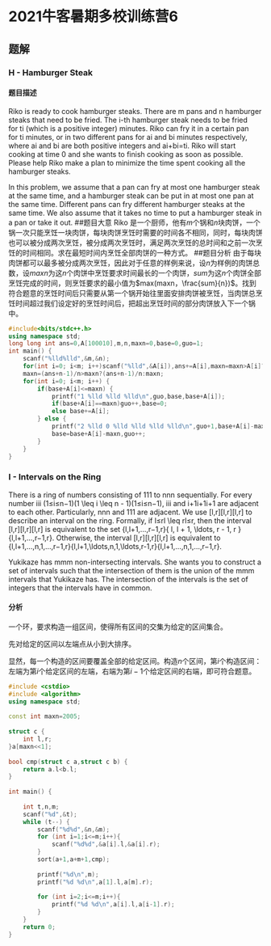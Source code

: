# 2021牛客暑期多校训练营6

## 题解

### H - Hamburger Steak

#### 题目描述

Riko is ready to cook hamburger steaks. There are m pans and n hamburger steaks that need to be fried. The i-th hamburger steak needs to be fried for ti (which is a positive integer) minutes. Riko can fry it in a certain pan for ti​ minutes, or in two different pans for ai​ and bi​ minutes respectively, where ai and bi​ are both positive integers and ai+bi=ti. Riko will start cooking at time 0 and she wants to finish cooking as soon as possible. Please help Riko make a plan to minimize the time spent cooking all the hamburger steaks. 

In this problem, we assume that a pan can fry at most one hamburger steak at the same time, and a hamburger steak can be put in at most one pan at the same time. Different pans can fry different hamburger steaks at the same time. We also assume that it takes no time to put a hamburger steak in a pan or take it out.
##题目大意
Riko 是一个厨师，他有$m$个锅和$n$块肉饼，一个锅一次只能烹饪一块肉饼，每块肉饼烹饪时需要的时间各不相同，同时，每块肉饼也可以被分成两次烹饪，被分成两次烹饪时，满足两次烹饪的总时间和之前一次烹饪的时间相同。求在最短时间内烹饪全部肉饼的一种方式。
##题目分析
由于每块肉饼都可以最多被分成两次烹饪，因此对于任意的样例来说，设$n$为样例的肉饼总数，设$maxn$为这$n$个肉饼中烹饪要求时间最长的一个肉饼，$sum$为这$n$个肉饼全部烹饪完成的时间，则烹饪要求的最小值为$max(maxn，\frac{sum}{n})$。找到符合题意的烹饪时间后只需要从第一个锅开始往里面安排肉饼被烹饪，当肉饼总烹饪时间超过我们设定好的烹饪时间后，把超出烹饪时间的部分肉饼放入下一个锅中。

``` c++
#include<bits/stdc++.h>
using namespace std;
long long int ans=0,A[100010],m,n,maxn=0,base=0,guo=1;
int main() {
	scanf("%lld%lld",&m,&n);
	for(int i=0; i<m; i++)scanf("%lld",&A[i]),ans+=A[i],maxn=maxn>A[i]?maxn:A[i];
	maxn=(ans+n-1)/n>maxn?(ans+n-1)/n:maxn;
	for(int i=0; i<m; i++) {
		if(base+A[i]<=maxn) {
			printf("1 %lld %lld %lld\n",guo,base,base+A[i]);
			if(base+A[i]==maxn)guo++,base=0;
			else base+=A[i];
		} else {
			printf("2 %lld 0 %lld %lld %lld %lld\n",guo+1,base+A[i]-maxn,guo,base,maxn);
			base=base+A[i]-maxn,guo++;
		}
	}
}
```

### I - Intervals on the Ring

There is a ring of numbers consisting of 111 to nnn sequentially. For every number iii (1≤i≤n−1)(1 \leq i \leq n - 1)(1≤i≤n−1), iii and i+1i+1i+1 are adjacent to each other. Particularly, nnn and 111 are adjacent. We use [l,r][l,r][l,r] to describe an interval on the ring. Formally, if l≤rl \leq rl≤r, then the interval [l,r][l,r][l,r] is equivalent to the set {l,l+1,…,r−1,r}\{ l, l + 1, \ldots, r - 1, r \}{l,l+1,…,r−1,r}. Otherwise, the interval [l,r][l,r][l,r] is equivalent to {l,l+1,…,n,1,…,r−1,r}\{l,l+1,\ldots,n,1,\ldots,r-1,r\}{l,l+1,…,n,1,…,r−1,r}.  

   Yukikaze has mmm non-intersecting intervals. She wants you to construct a set of intervals such that the intersection of them is the union of the mmm intervals that Yukikaze has. The intersection of the intervals is the set of integers that the intervals have in common.

#### 分析

一个环，要求构造一组区间，使得所有区间的交集为给定的区间集合。

先对给定的区间以左端点从小到大排序。

显然，每一个构造的区间要覆盖全部的给定区间。构造$n$个区间，第$i$个构造区间：左端为第$i$个给定区间的左端，右端为第$i-1$个给定区间的右端，即可符合题意。

```c++
#include <cstdio>
#include <algorithm>
using namespace std;
 
const int maxn=2005;
 
struct c {
    int l,r;
}a[maxn<<1];
 
bool cmp(struct c a,struct c b) {
    return a.l<b.l;
}
 
int main() {
 
    int t,n,m;
    scanf("%d",&t);
    while (t--) {
        scanf("%d%d",&n,&m);
        for (int i=1;i<=m;i++){
            scanf("%d%d",&a[i].l,&a[i].r);
        }
        sort(a+1,a+m+1,cmp);
 
        printf("%d\n",m);
        printf("%d %d\n",a[1].l,a[m].r);
 
        for (int i=2;i<=m;i++){
            printf("%d %d\n",a[i].l,a[i-1].r);
        }
    }
    return 0;
}
```

